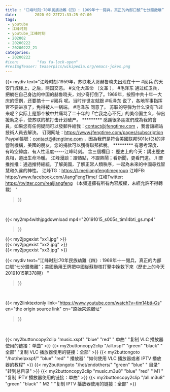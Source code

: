```yaml
---
title : "江峰时刻:70年民族劫難《四》: 1969年十一閱兵，真正的內部口號“七分鐘撤離”；美國動用王牌把中國從蘇聯核打擊中挽救下來（歷史上的今天20191015第378期） "
date:        2020-02-22T21:33:25-07:00
tags:
 - youtube
 - 江峰时刻
 - youtube_江峰时刻
 - 202002
 - 20200222
 - 20200222_21
categories:
 - 20200222
#icon:        "fas fa-lock-open"
#resImgTeaser: teaserpics/wikipedia.org/emacs-jokes.png
---
```


{{< mydiv text="江峰时刻:1959年，苏联老大哥赫鲁晓夫出现在十一 #阅兵 的天安门城楼上，之后，两国交恶。 #文化大革命 （文革 ）， #毛泽东 通过红卫兵，把躺在自己身边的中国的赫鲁晓夫，刘少奇打倒了。1969年，按照中共十年一大庆的惯例，还要搞十一 #阅兵 呢。当时许世友就跟 #毛泽东  说了，各地军事指挥官不要进京了，免得被人一锅端。 #毛泽东 同意了。 苏联的导弹为什么没有飞过来呢？实际上是那个被中共痛骂了二十年的「亡我之心不死」的美帝国主义，伸出援助之手，使苏联的核打击计划破产。     ********* 感謝很多朋友們成為我的會員，如果您有任何疑問可以發郵件給我：contact@jfengtime.com ，我會讓網站技術人員去解決。 订阅网址：https://www.jfengtime.com/pages/subscription Paypal帳號：contact@jfengtime.com ，因為我們是符合美國联邦501(c)(3)的非營利機構，美國的朋友，您的捐款可以獲得聯邦抵稅。     ********* 有思考深度、有時空緯度、有人性溫度-----江峰時刻。 含三個欄目： 歷史上的今天：講出歷史真相，道出生命冷暖。 江峰漫談：蹭熱點，不蹭熱鬧；看新聞，更看門道。 川普推推推：通過推特總統，了解美國，了解正常人類秩序，一起為未來的中國尋找智慧和久違的神性。  江峰TG：https://t.me/jiangfengtimegroup 江峰FB: https://www.facebook.com/JiangFengTime/ 江峰Twitter: https://twitter.com/realjiangfeng （本頻道擁有所有內容版權，未經允許不得轉載） "
>}}
<br>


{{< my2mp4withjpgdownload mp4="20191015_s005s_tim14bti_gs.mp4"
>}}

{{< my2jpgexist "xx1.jpg" >}}<br>
{{< my2jpgexist "xx2.jpg" >}}<br>
{{< my2jpgexist "xx3.jpg" >}}<br>



{{< mydiv text="江峰时刻:70年民族劫難《四》: 1969年十一閱兵，真正的內部口號“七分鐘撤離”；美國動用王牌把中國從蘇聯核打擊中挽救下來（歷史上的今天20191015第378期） "
>}}
<br>

{{< my2linktextonly link="https://www.youtube.com/watch?v=tim14bti-Gs"
en="the origin source link" cn="原始來源網址"
>}}


<br>

{{< my2buttoncopy2clip "music.xspf"        "blue"   "red"    " 单曲"  "复制 VLC 播放器使用的链接：单曲" >}} {{< my2buttoncopy2clip "/all.xspf"         "green"  "black"  " 全部"  "复制 VLC 播放器使用的链接：全部" >}} {{< my2buttongoto      "/hot/helpxspf/"    "blue"   "red"    " 播放器" "如何使用 VLC 播放器或者 IPTV 播放器的教程" >}} {{< my2buttongoto      "/hot/endothers/"   "green"  "blue"   " 目录"   "转到总目录" >}} {{< my2buttoncopy2clip "music.m3u8"        "blue"   "red"    " M1 "    "复制 IPTV 播放器使用的链接：单曲" >}} {{< my2buttoncopy2clip "/all.m3u8"         "green"  "black"  " M2 "    "复制 IPTV 播放器使用的链接：全部" >}} 

